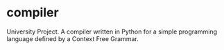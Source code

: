 # compiler
University Project. A compiler written in Python for a simple programming language defined by a Context Free Grammar.

